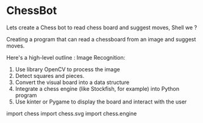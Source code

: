 # ChessBot
Lets create a Chess bot to read  chess board and suggest moves, Shell we ?

Creating a program that can read a chessboard from an image and suggest moves.

Here's a high-level outline :
Image Recognition:
1. Use library  OpenCV to process the image
2. Detect squares and pieces.
3. Convert the visual board into a data structure
4. Integrate a chess engine (like Stockfish, for example) into Python program
5. Use kinter or Pygame to display the board and interact with the user


import chess
import chess.svg
import chess.engine
